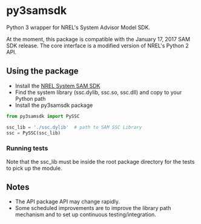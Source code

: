 # py3samsdk
Python 3 wrapper for NREL's System Advisor Model SDK.

At the moment, this package is compatible with the January 17, 2017 SAM SDK release.  The core interface is a modified version of NREL's Python 2 API.


## Using the package
* Install the [NREL System SAM SDK](https://sam.nrel.gov)
* Find the system library (ssc.dylib, ssc.so, ssc.dll) and copy to your Python path
* Install the py3samsdk package

```python
from py3samsdk import PySSC

ssc_lib = './ssc.dylib'  # path to SAM SSC Library
ssc = PySSC(ssc_lib)
```

### Running tests
Note that the ssc_lib must be inside the root package directory for the tests to pick up the module.

## Notes
* The API package API may change rapidly.
* Some scheduled improvements are to improve the library path mechanism and to set up continuous testing/integration.


